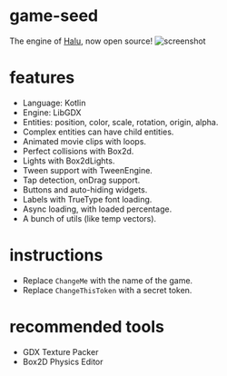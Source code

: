 # game-seed

The engine of [Halu](https://play.google.com/store/apps/details?id=com.rartworks.halu.android), now open source!
![screenshot](https://cloud.githubusercontent.com/assets/1631752/16611273/73f1ece0-4360-11e6-9227-6f9cf6392984.png)

# features

- Language: Kotlin
- Engine: LibGDX
- Entities: position, color, scale, rotation, origin, alpha.
- Complex entities can have child entities.
- Animated movie clips with loops.
- Perfect collisions with Box2d.
- Lights with Box2dLights.
- Tween support with TweenEngine.
- Tap detection, onDrag support.
- Buttons and auto-hiding widgets.
- Labels with TrueType font loading.
- Async loading, with loaded percentage.
- A bunch of utils (like temp vectors).

# instructions

- Replace `ChangeMe` with the name of the game.
- Replace `ChangeThisToken` with a secret token.

# recommended tools
- GDX Texture Packer
- Box2D Physics Editor

